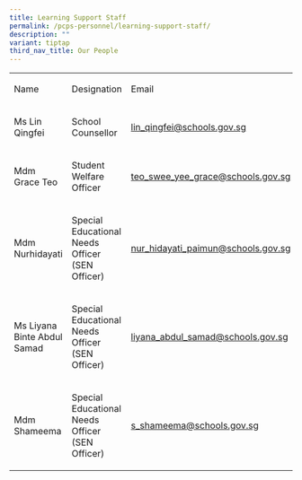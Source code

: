 ```yaml
---
title: Learning Support Staff
permalink: /pcps-personnel/learning-support-staff/
description: ""
variant: tiptap
third_nav_title: Our People
---
```

<table><tbody><tr><td rowspan="1" colspan="1"><p>Name</p></td><td rowspan="1" colspan="1"><p>Designation</p></td><td rowspan="1" colspan="1"><p>Email</p></td></tr><tr><td rowspan="1" colspan="1"><p>Ms Lin Qingfei</p></td><td rowspan="1" colspan="1"><p>School Counsellor</p></td><td rowspan="1" colspan="1"><p><a href="mailto:lin_qingfei@schools.gov.sg" rel="noopener noreferrer nofollow" target="_blank">lin_qingfei@schools.gov.sg</a><br></p></td></tr><tr><td rowspan="1" colspan="1"><p>Mdm Grace Teo</p></td><td rowspan="1" colspan="1"><p>Student Welfare Officer</p></td><td rowspan="1" colspan="1"><p><a href="mailto:teo_swee_yee_grace@schools.gov.sg" rel="noopener noreferrer nofollow" target="_blank">teo_swee_yee_grace@schools.gov.sg</a></p></td></tr><tr><td rowspan="1" colspan="1"><p>Mdm Nurhidayati</p></td><td rowspan="1" colspan="1"><p>Special Educational Needs Officer<br>(SEN Officer)</p></td><td rowspan="1" colspan="1"><p><a href="mailto:nur_hidayati_paimun@schools.gov.sg" rel="noopener noreferrer nofollow" target="_blank">nur_hidayati_paimun@schools.gov.sg</a></p></td></tr><tr><td rowspan="1" colspan="1"><p>Ms Liyana Binte Abdul Samad</p></td><td rowspan="1" colspan="1"><p>Special Educational Needs Officer<br>(SEN Officer)</p></td><td rowspan="1" colspan="1"><p><a href="mailto:liyana_abdul_samad@schools.gov.sg" rel="noopener noreferrer nofollow" target="_blank">liyana_abdul_samad@schools.gov.sg</a></p></td></tr><tr><td rowspan="1" colspan="1"><p>Mdm Shameema</p></td><td rowspan="1" colspan="1"><p>Special Educational Needs Officer<br>(SEN Officer)</p></td><td rowspan="1" colspan="1"><p><a href="mailto:s_shameema@schools.gov.sg" rel="noopener noreferrer nofollow" target="_blank">s_shameema@schools.gov.sg</a></p></td></tr></tbody></table><p></p>